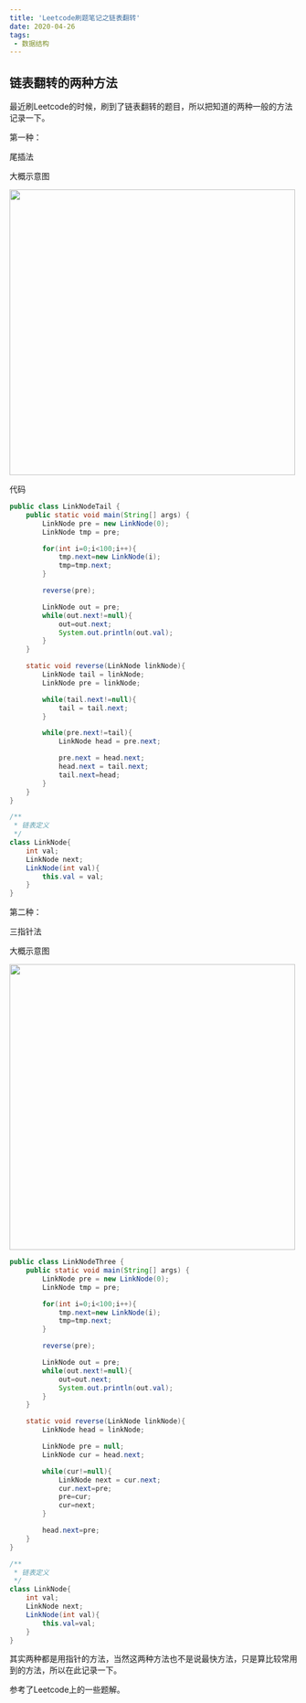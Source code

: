 ```yaml
---
title: 'Leetcode刷题笔记之链表翻转'
date: 2020-04-26
tags:
 - 数据结构
---
```


## 链表翻转的两种方法

最近刷Leetcode的时候，刷到了链表翻转的题目，所以把知道的两种一般的方法记录一下。

第一种：

尾插法

大概示意图

<img src="https://user-images.githubusercontent.com/38825758/80307925-c84aa700-87fe-11ea-8a51-6f250f186a21.png" width="500px">

代码

````java
public class LinkNodeTail {
    public static void main(String[] args) {
        LinkNode pre = new LinkNode(0);
        LinkNode tmp = pre;

        for(int i=0;i<100;i++){
            tmp.next=new LinkNode(i);
            tmp=tmp.next;
        }

        reverse(pre);

        LinkNode out = pre;
        while(out.next!=null){
            out=out.next;
            System.out.println(out.val);
        }
    }

    static void reverse(LinkNode linkNode){
        LinkNode tail = linkNode;
        LinkNode pre = linkNode;

        while(tail.next!=null){
            tail = tail.next;
        }

        while(pre.next!=tail){
            LinkNode head = pre.next;

            pre.next = head.next;
            head.next = tail.next;
            tail.next=head;
        }
    }
}

/**
 * 链表定义
 */
class LinkNode{
    int val;
    LinkNode next;
    LinkNode(int val){
        this.val = val;
    }
}
````

第二种：

三指针法

大概示意图

<img src="https://user-images.githubusercontent.com/38825758/80311153-8f1b3280-8810-11ea-8526-95309caa2f13.png" width="500px">

```java
public class LinkNodeThree {
    public static void main(String[] args) {
        LinkNode pre = new LinkNode(0);
        LinkNode tmp = pre;

        for(int i=0;i<100;i++){
            tmp.next=new LinkNode(i);
            tmp=tmp.next;
        }

        reverse(pre);

        LinkNode out = pre;
        while(out.next!=null){
            out=out.next;
            System.out.println(out.val);
        }
    }

    static void reverse(LinkNode linkNode){
        LinkNode head = linkNode;

        LinkNode pre = null;
        LinkNode cur = head.next;

        while(cur!=null){
            LinkNode next = cur.next;
            cur.next=pre;
            pre=cur;
            cur=next;
        }

        head.next=pre;
    }
}

/**
 * 链表定义
 */
class LinkNode{
    int val;
    LinkNode next;
    LinkNode(int val){
        this.val=val;
    }
}
```

其实两种都是用指针的方法，当然这两种方法也不是说最快方法，只是算比较常用到的方法，所以在此记录一下。

参考了Leetcode上的一些题解。